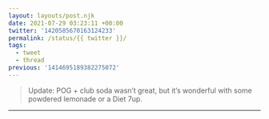 ```yaml
---
layout: layouts/post.njk
date: 2021-07-29 03:23:11 +00:00
twitter: '1420585670163124233'
permalink: /status/{{ twitter }}/
tags: 
  - tweet
  - thread
previous: '1414695189382275072'
---
```


> Update: POG + club soda wasn’t great, but it’s wonderful with some powdered lemonade or a Diet 7up.

---
